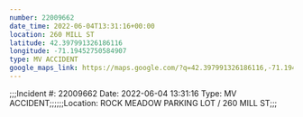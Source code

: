 ```yaml
---
number: 22009662
date_time: 2022-06-04T13:31:16+00:00
location: 260 MILL ST
latitude: 42.397991326186116
longitude: -71.19452750584907
type: MV ACCIDENT
google_maps_link: https://maps.google.com/?q=42.397991326186116,-71.19452750584907
---
```


;;;Incident #: 22009662   Date: 2022-06-04 13:31:16   Type: MV ACCIDENT;;;;;;Location: ROCK MEADOW PARKING LOT / 260 MILL ST;;;
